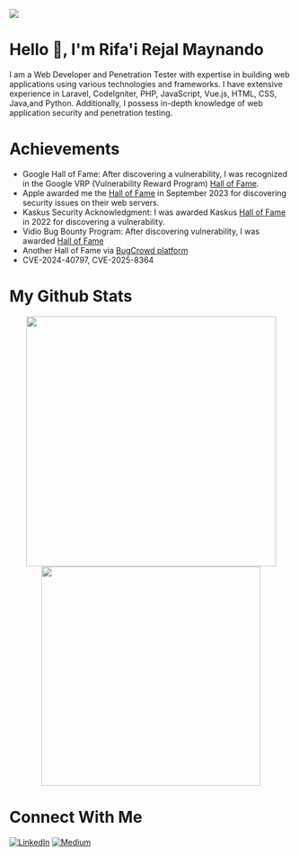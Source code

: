 ![](https://komarev.com/ghpvc/?username=RNando1337&label=Viewers&style=for-the-badge&color=dc143c)

# Hello 👋, I'm Rifa'i Rejal Maynando 

I am a Web Developer and Penetration Tester with expertise in building web applications using various technologies and frameworks. I have extensive experience in Laravel, CodeIgniter, PHP, JavaScript, Vue.js, HTML, CSS, Java,and Python. Additionally, I possess in-depth knowledge of web application security and penetration testing.

# Achievements

- Google Hall of Fame: After discovering a vulnerability, I was recognized in the Google VRP (Vulnerability Reward Program) [Hall of Fame](https://bughunters.google.com/profile/595f4fd6-2fd6-44d9-ac07-95da7d171719).
- Apple awarded me the [Hall of Fame](https://support.apple.com/kb/HT201536) in September 2023 for discovering security issues on their web servers.
- Kaskus Security Acknowledgment: I was awarded Kaskus [Hall of Fame](https://bantuan.kaskus.co.id/hc/id/articles/360026355992-Hall-of-Fame) in 2022 for discovering a vulnerability.
- Vidio Bug Bounty Program: After discovering vulnerability, I was awarded [Hall of Fame](https://www.vidio.com/pages/vidio-bug-bounty-program)
- Another Hall of Fame via [BugCrowd platform](https://bugcrowd.com/RNando)
- CVE-2024-40797, CVE-2025-8364

# My Github Stats
<p align="center"> 
<img src="https://github-readme-stats-sigma-five.vercel.app/api?username=RNando1337&show_icons=true&theme=tokyonight&count_private=true" width="445"/>
<img src="https://github-readme-stats-sigma-five.vercel.app/api/top-langs/?username=RNando1337&layout=compact&show_icons=true&theme=tokyonight&count_private=true" width="390"/>
</p>

# Connect With Me
[![LinkedIn](https://img.shields.io/badge/linkedin-%230077B5.svg?style=for-the-badge&logo=linkedin&logoColor=white)](https://www.linkedin.com/in/rnando/)
[![Medium](https://img.shields.io/badge/Medium-12100E?style=for-the-badge&logo=medium&logoColor=white)](https://medium.com/@rnando)
